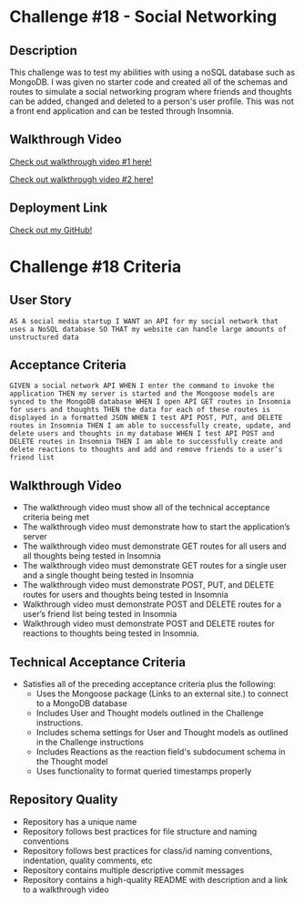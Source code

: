 # Challenge #18 - Social Networking


## Description
This challenge was to test my abilities with using a noSQL database such as MongoDB. I was given no starter code and created all of the schemas and routes to simulate a social networking program where friends and thoughts can be added, changed and deleted to a person's user profile. This was not a front end application and can be tested through Insomnia.

## Walkthrough Video
[Check out walkthrough video #1 here!](https://drive.google.com/file/d/1Fyb7PgvGOXvNmD3dANBOoLnaRzIwDk1F/view)

[Check out walkthrough video #2 here!](https://drive.google.com/file/d/1nR7SCm2xglKpAa80KrHlP60cmP8BXR9g/view)

## Deployment Link
[Check out my GitHub!](https://github.com/maggiejoe/social-networking.git)


# Challenge #18 Criteria


## User Story
`AS A social media startup
I WANT an API for my social network that uses a NoSQL database
SO THAT my website can handle large amounts of unstructured data`

## Acceptance Criteria
`GIVEN a social network API
WHEN I enter the command to invoke the application
THEN my server is started and the Mongoose models are synced to the MongoDB database
WHEN I open API GET routes in Insomnia for users and thoughts
THEN the data for each of these routes is displayed in a formatted JSON
WHEN I test API POST, PUT, and DELETE routes in Insomnia
THEN I am able to successfully create, update, and delete users and thoughts in my database
WHEN I test API POST and DELETE routes in Insomnia
THEN I am able to successfully create and delete reactions to thoughts and add and remove friends to a user’s friend list`

## Walkthrough Video
* The walkthrough video must show all of the technical acceptance criteria being met
* The walkthrough video must demonstrate how to start the application’s server
* The walkthrough video must demonstrate GET routes for all users and all thoughts being tested in Insomnia
* The walkthrough video must demonstrate GET routes for a single user and a single thought being tested in Insomnia
* The walkthrough video must demonstrate POST, PUT, and DELETE routes for users and thoughts being tested in Insomnia
* Walkthrough video must demonstrate POST and DELETE routes for a user’s friend list being tested in Insomnia
* Walkthrough video must demonstrate POST and DELETE routes for reactions to thoughts being tested in Insomnia.

## Technical Acceptance Criteria
* Satisfies all of the preceding acceptance criteria plus the following:
    * Uses the Mongoose package (Links to an external site.) to connect to a MongoDB database
    * Includes User and Thought models outlined in the Challenge instructions.
    * Includes schema settings for User and Thought models as outlined in the Challenge instructions
    * Includes Reactions as the reaction field's subdocument schema in the Thought model
    * Uses functionality to format queried timestamps properly

## Repository Quality
* Repository has a unique name
* Repository follows best practices for file structure and naming conventions
* Repository follows best practices for class/id naming conventions, indentation, quality comments, etc
* Repository contains multiple descriptive commit messages
* Repository contains a high-quality README with description and a link to a walkthrough video